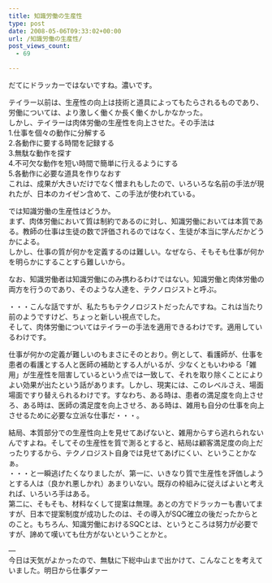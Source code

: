 ```yaml
---
title: 知識労働の生産性
type: post
date: 2008-05-06T09:33:02+00:00
url: /知識労働の生産性/
post_views_count:
  - 69

---
```

だてにドラッカーではないですね。濃いです。

テイラー以前は、生産性の向上は技術と道具によってもたらされるものであり、労働については、より激しく働くか長く働くかしかなかった。  
しかし、テイラーは肉体労働の生産性を向上させた。その手法は  
1.仕事を個々の動作に分解する  
2.各動作に要する時間を記録する  
3.無駄な動作を探す  
4.不可欠な動作を短い時間で簡単に行えるようにする  
5.各動作に必要な道具を作りなおす  
これは、成果が大きいだけでなく憎まれもしたので、いろいろな名前の手法が現れたが、日本のカイゼン含めて、この手法が使われている。

では知識労働の生産性はどうか。  
まず、肉体労働において質は制約であるのに対し、知識労働においては本質である。教師の仕事は生徒の数で評価されるのではなく、生徒が本当に学んだかどうかによる。  
しかし、仕事の質が何かを定義するのは難しい。なぜなら、そもそも仕事が何かを明らかにすることすら難しいから。

なお、知識労働者は知識労働にのみ携わるわけではない。知識労働と肉体労働の両方を行うのであり、そのような人達を、テクノロジストと呼ぶ。

・・・こんな話ですが、私たちもテクノロジストだったんですね。これは当たり前のようですけど、ちょっと新しい視点でした。  
そして、肉体労働についてはテイラーの手法を適用できるわけです。適用しているわけです。

仕事が何かの定義が難しいのもまさにそのとおり。例として、看護師が、仕事を患者の看護とする人と医師の補助とする人がいるが、少なくともいわゆる「雑用」が生産性を阻害しているという点では一致して、それを取り除くことによりよい効果が出たという話があります。しかし、現実には、このレベルさえ、場面場面ですり替えられるわけです。すなわち、ある時は、患者の満足度を向上させろ、ある時は、医師の満足度を向上させろ、ある時は、雑用も自分の仕事を向上させるために必要な立派な仕事だ・・・。

結局、本質部分での生産性向上を見せてあげないと、雑用からすら逃れられないんですよね。そしてその生産性を質で測るとすると、結局は顧客満足度の向上だったりするから、テクノロジスト自身では見せてあげにくい、ということかなぁ。  
・・・と一瞬逃げたくなりましたが、第一に、いきなり質で生産性を評価しようとする人は（良かれ悪しかれ）あまりいない。既存の枠組みに従えばよいと考えれば、いろいろ手はある。  
第二に、そもそも、材料なくして提案は無理。あとの方でドラッカーも書いてますが、日本で提案制度が成功したのは、その導入がSQC確立の後だったからとのこと。もちろん、知識労働におけるSQCとは、というところは努力が必要ですが、諦めて嘆いても仕方がないということかと。

&#8212;  
今日は天気がよかったので、無駄に下総中山まで出かけて、こんなことを考えていました。明日から仕事ダァー